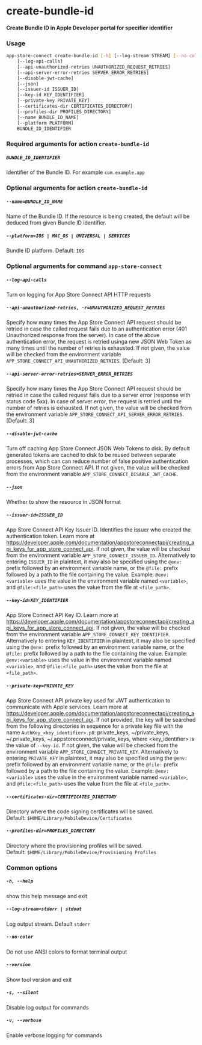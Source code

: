 
create-bundle-id
================


**Create Bundle ID in Apple Developer portal for specifier identifier**
### Usage
```bash
app-store-connect create-bundle-id [-h] [--log-stream STREAM] [--no-color] [--version] [-s] [-v]
    [--log-api-calls]
    [--api-unauthorized-retries UNAUTHORIZED_REQUEST_RETRIES]
    [--api-server-error-retries SERVER_ERROR_RETRIES]
    [--disable-jwt-cache]
    [--json]
    [--issuer-id ISSUER_ID]
    [--key-id KEY_IDENTIFIER]
    [--private-key PRIVATE_KEY]
    [--certificates-dir CERTIFICATES_DIRECTORY]
    [--profiles-dir PROFILES_DIRECTORY]
    [--name BUNDLE_ID_NAME]
    [--platform PLATFORM]
    BUNDLE_ID_IDENTIFIER
```
### Required arguments for action `create-bundle-id`

##### `BUNDLE_ID_IDENTIFIER`


Identifier of the Bundle ID. For example `com.example.app`
### Optional arguments for action `create-bundle-id`

##### `--name=BUNDLE_ID_NAME`


Name of the Bundle ID. If the resource is being created, the default will be deduced from given Bundle ID identifier.
##### `--platform=IOS | MAC_OS | UNIVERSAL | SERVICES`


Bundle ID platform. Default:&nbsp;`IOS`
### Optional arguments for command `app-store-connect`

##### `--log-api-calls`


Turn on logging for App Store Connect API HTTP requests
##### `--api-unauthorized-retries, -r=UNAUTHORIZED_REQUEST_RETRIES`


Specify how many times the App Store Connect API request should be retried in case the called request fails due to an authentication error (401 Unauthorized response from the server). In case of the above authentication error, the request is retried usinga new JSON Web Token as many times until the number of retries is exhausted. If not given, the value will be checked from the environment variable `APP_STORE_CONNECT_API_UNAUTHORIZED_RETRIES`. [Default: 3]
##### `--api-server-error-retries=SERVER_ERROR_RETRIES`


Specify how many times the App Store Connect API request should be retried in case the called request fails due to a server error (response with status code 5xx). In case of server error, the request is retried until the number of retries is exhausted. If not given, the value will be checked from the environment variable `APP_STORE_CONNECT_API_SERVER_ERROR_RETRIES`. [Default: 3]
##### `--disable-jwt-cache`


Turn off caching App Store Connect JSON Web Tokens to disk. By default generated tokens are cached to disk to be reused between separate processes, which can can reduce number of false positive authentication errors from App Store Connect API. If not given, the value will be checked from the environment variable `APP_STORE_CONNECT_DISABLE_JWT_CACHE`.
##### `--json`


Whether to show the resource in JSON format
##### `--issuer-id=ISSUER_ID`


App Store Connect API Key Issuer ID. Identifies the issuer who created the authentication token. Learn more at https://developer.apple.com/documentation/appstoreconnectapi/creating_api_keys_for_app_store_connect_api. If not given, the value will be checked from the environment variable `APP_STORE_CONNECT_ISSUER_ID`. Alternatively to entering `ISSUER_ID` in plaintext, it may also be specified using the `@env:` prefix followed by an environment variable name, or the `@file:` prefix followed by a path to the file containing the value. Example: `@env:<variable>` uses the value in the environment variable named `<variable>`, and `@file:<file_path>` uses the value from the file at `<file_path>`.
##### `--key-id=KEY_IDENTIFIER`


App Store Connect API Key ID. Learn more at https://developer.apple.com/documentation/appstoreconnectapi/creating_api_keys_for_app_store_connect_api. If not given, the value will be checked from the environment variable `APP_STORE_CONNECT_KEY_IDENTIFIER`. Alternatively to entering `KEY_IDENTIFIER` in plaintext, it may also be specified using the `@env:` prefix followed by an environment variable name, or the `@file:` prefix followed by a path to the file containing the value. Example: `@env:<variable>` uses the value in the environment variable named `<variable>`, and `@file:<file_path>` uses the value from the file at `<file_path>`.
##### `--private-key=PRIVATE_KEY`


App Store Connect API private key used for JWT authentication to communicate with Apple services. Learn more at https://developer.apple.com/documentation/appstoreconnectapi/creating_api_keys_for_app_store_connect_api. If not provided, the key will be searched from the following directories in sequence for a private key file with the name `AuthKey_<key_identifier>.p8`: private_keys, ~/private_keys, ~/.private_keys, ~/.appstoreconnect/private_keys, where <key_identifier> is the value of `--key-id`. If not given, the value will be checked from the environment variable `APP_STORE_CONNECT_PRIVATE_KEY`. Alternatively to entering `PRIVATE_KEY` in plaintext, it may also be specified using the `@env:` prefix followed by an environment variable name, or the `@file:` prefix followed by a path to the file containing the value. Example: `@env:<variable>` uses the value in the environment variable named `<variable>`, and `@file:<file_path>` uses the value from the file at `<file_path>`.
##### `--certificates-dir=CERTIFICATES_DIRECTORY`


Directory where the code signing certificates will be saved. Default:&nbsp;`$HOME/Library/MobileDevice/Certificates`
##### `--profiles-dir=PROFILES_DIRECTORY`


Directory where the provisioning profiles will be saved. Default:&nbsp;`$HOME/Library/MobileDevice/Provisioning Profiles`
### Common options

##### `-h, --help`


show this help message and exit
##### `--log-stream=stderr | stdout`


Log output stream. Default `stderr`
##### `--no-color`


Do not use ANSI colors to format terminal output
##### `--version`


Show tool version and exit
##### `-s, --silent`


Disable log output for commands
##### `-v, --verbose`


Enable verbose logging for commands
